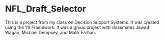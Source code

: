 # NFL_Draft_Selector
This is a project from my class on Decision Support Systems. It was created using the YII Framework.  It was a group project with classmates Jawad Wagan, Michael Dempsey, and Malik Farhan.
